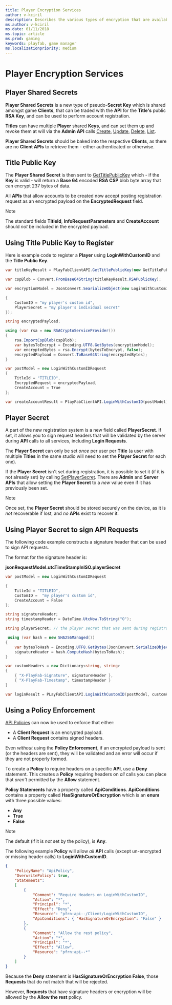 ```yaml
---
title: Player Encryption Services
author: v-kciril
description: Describes the various types of encryption that are available.
ms.author: v-kciril
ms.date: 01/11/2018
ms.topic: article
ms.prod: gaming
keywords: playfab, game manager
ms.localizationpriority: medium
---
```


# Player Encryption Services

## Player Shared Secrets

**Player Shared Secrets** is a new type of pseudo-**Secret Key** which is shared amongst game **Clients**, that can be traded with the **API** for the **Title's** public **RSA Key**, and can be used to perform account registration.

**Titles** can have multiple **Player** shared **Keys**, and can set them up and revoke them at will via the **Admin API** calls [Create](xref:titleid.playfabapi.com.admin.authentication.createplayersharedsecret), [Update](xref:titleid.playfabapi.com.admin.authentication.updateplayersharedsecret), [Delete](xref:titleid.playfabapi.com.admin.authentication.deleteplayersharedsecret), [List](xref:titleid.playfabapi.com.admin.authentication.getplayersharedsecrets).

**Player Shared Secrets** should be baked into the respective **Clients**, as there are no **Client APIs** to retrieve them - either authenticated or otherwise.

## Title Public Key

The **Player Shared Secret** is then sent to [GetTitlePublicKey](xref:titleid.playfabapi.com.client.authentication.gettitlepublickey) which - if the **Key** is valid - will return a **Base 64** encoded **RSA CSP** blob byte array that can encrypt 237 bytes of data.

All **APIs** that allow accounts to be created now accept posting registration request as an encrypted payload on the **EncryptedRequest** field.

> [!NOTE]
> The standard fields **TitleId**, **InfoRequestParameters** and **CreateAccount** should *not* be included in the encrypted payload.

## Using Title Public Key to Register

Here is example code to register a **Player** using **LoginWithCustomID** and the **Title Public Key**.

```csharp
var titleKeyResult = PlayFabClientAPI.GetTitlePublicKey(new GetTitlePublicKeyRequest{ TitleId = "TITLE", TitleSharedSecret = "player shared secret" });

var cspBlob = Convert.FromBase64String(titleKeyResult.RSAPublicKey);

var encryptionModel = JsonConvert.SearializeObject(new LoginWithCustomIDRequest

{
    CustomID = "my player's custom id",
    PlayerSecret = "my player's individual secret"
});

string encryptedPayload;

using (var rsa = new RSACryptoServiceProvider())
{
    rsa.ImportCspBlob(cspBlob);
    var bytesToEncrypt = Encoding.UTF8.GetBytes(encryptionModel);
    var encryptedBytes = rsa.Encrypt(bytesToEncrypt, false);
    encryptedPayload = Convert.ToBase64String(encryptedBytes);
}

var postModel = new LoginWithCustomIDRequest
{
    TitleId = "TITLEID",
    EncryptedRequest = encryptedPayload,
    CreateAccount = True
};

var createAccountResult = PlayFabClientAPI.LoginWithCustomID(postModel);
```

## Player Secret

A part of the new registration system is a new field called **PlayerSecret**. If set, it allows you to sign request headers that will be validated by the server during **API** calls to all services, including **Login Requests**.

The **Player Secret** can only be set *once* per user per **Title** (a user with multiple **Titles** in the same studio will need to set the **Player Secret** for each one).

If the **Player Secret** isn't set during registration, it is possible to set it (if it is not already set) by calling [SetPlayerSecret](xref:titleid.playfabapi.com.client.authentication.setplayersecret). There are **Admin** and **Server APIs** that allow setting the **Player Secret** to a *new* value even if it has previously been set.

> [!NOTE]
> Once set, the **Player Secret** should be stored securely on the device, as it is *not* recoverable if lost, and *no* **APIs** exist to recover it.

## Using Player Secret to sign API Requests

The following code example constructs a signature header that can be used to sign API requests.

The format for the signature header is:

 **jsonRequestModel.utcTimeStampInISO.playerSecret**

```csharp
var postModel = new LoginWithCustomIDRequest

{
    TitleId = "TITLEID",
    CustomID =  "my player's custom id",
    CreateAccount = False
};

string signatureHeader;
string timestampHeader = DateTime.UtcNow.ToString("O");

string playerSecret; // the player secret that was sent during registration.

 using (var hash = new SHA256Managed())
{
    var bytesToHash = Encoding.UTF8.GetBytes(JsonConvert.SerializeObject(postModel)+"." + timestampHeader + "." + playerSecret);
    signatureHeader = hash.ComputeHash(bytesToHash);
}

var customHeaders = new Dictionary<string, string>
{
    { "X-PlayFab-Signature", signatureHeader },
    { "X-PlayFab-Timestamp", timestampHeader }
}

var loginResult = PLayFabClientAPI.LoginWithCustomID(postModel, customHeaders);
```

## Using a Policy Enforcement

[API Policies](https://playfab.com/blog/permission-policies/) can now be used to enforce that either:

- A **Client Request** is an encrypted payload.
- A **Client Request** contains signed headers.

Even *without* using the **Policy Enforcement**, if an encrypted payload is sent (or the headers are sent), they will be validated and an error will occur if they are not properly formed.

To create a **Policy** to require headers on a specific **API**, use a **Deny** statement. This creates a **Policy** requiring headers on *all* calls you can place that *aren't* permitted by the **Allow** statement.

**Policy Statements** have a property called **ApiConditions**. **ApiConditions** contains a property called **HasSignatureOrEncryption** which is an **enum** with three possible values:

- **Any**
- **True**
- **False**

>[!NOTE]
> The default (if it is *not* set by the policy), is **Any**.

The following example **Policy** will allow *all* **API** calls (except un-encrypted or missing header calls) to **LoginWithCustomID**.

```json
{
	"PolicyName": "ApiPolicy",
	"OverwritePolicy": true,
	"Statements":
	[
		{
			"Comment": "Require Headers on LoginWithCustomID",
			"Action": "*",
			"Principal": "*",
			"Effect": "Deny",
			"Resource": "pfrn:api--/Client/LoginWithCustomID",
			"ApiConditions": { "HasSignatureOrEncryption": "False" }
		},
		{
			"Comment": "Allow the rest policy",
			"Action": "*",
			"Principal": "*",
			"Effect": "Allow",
			"Resource": "pfrn:api--*"
		}
	]
}
```

Because the **Deny** statement is **HasSignatureOrEncryption False**, those **Requests** that do not match that will be rejected. 

However, **Requests** that have signature headers or encryption will be allowed by the **Allow the rest** policy.

